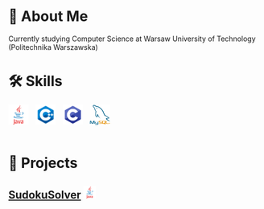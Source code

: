 # 🚀 About Me
Currently studying Computer Science at Warsaw University of Technology (Politechnika Warszawska)

# 🛠 Skills

<div>
    <img style="margin-right: 10px;" height="40" src="java.webp">
    <img style="margin-right: 10px;" height="40" src="cpp.png">
    <img style="margin-right: 10px;" height="40" src="c.png">
    <img height="40" src="mysql.png">
</div>
<br>

           
# 🚩 Projects
## [SudokuSolver](https://github.com/MrMozart3/SudokuSolver) <img src="java.webp" alt="java" height="25" width="25">
